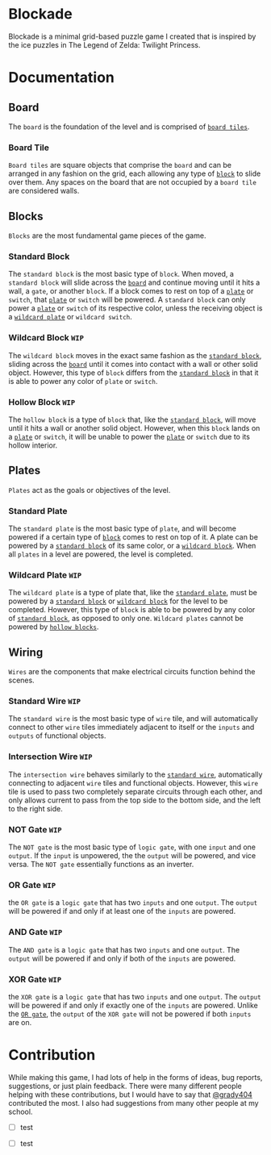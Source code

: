 # Blockade
Blockade is a minimal grid-based puzzle game I created that is inspired by the ice puzzles in The Legend of Zelda: Twilight Princess.

# Documentation
## Board
The `board` is the foundation of the level and is comprised of [`board tiles`](#board-tile).
### Board Tile
`Board tiles` are square objects that comprise the `board` and can be arranged in any fashion on the grid, each allowing any type of [`block`](#blocks) to slide over them. Any spaces on the board that are not occupied by a `board tile` are considered walls.

## Blocks
`Blocks` are the most fundamental game pieces of the game.
### Standard Block
The `standard block` is the most basic type of `block`. When moved, a `standard block` will slide across the [`board`](#board) and continue moving until it hits a wall, a `gate`, or another `block`. If a block comes to rest on top of a [`plate`](#plates) or `switch`, that [`plate`](#plates) or `switch` will be powered. A `standard block` can only power a [`plate`](#plates) or `switch` of its respective color, unless the receiving object is a [`wildcard plate`](#wildcard-plate-wip) or `wildcard switch`.

### Wildcard Block `WIP`
The `wildcard block` moves in the exact same fashion as the [`standard block`](#standard-block), sliding across the [`board`](#board) until it comes into contact with a wall or other solid object. However, this type of `block` differs from the [`standard block`](#standard-block) in that it is able to power any color of `plate` or `switch`.

### Hollow Block `WIP`
The `hollow block` is a type of `block` that, like the [`standard block`](#standard-block), will move until it hits a wall or another solid object. However, when this `block` lands on a [`plate`](#plates) or `switch`, it will be unable to power the [`plate`](#plates) or `switch` due to its hollow interior.

## Plates
`Plates` act as the goals or objectives of the level.
### Standard Plate
The `standard plate` is the most basic type of `plate`, and will become powered if a certain type of [`block`](#blocks) comes to rest on top of it. A plate can be powered by a [`standard block`](#standard-block) of its same color, or a [`wildcard block`](#wildcard-block-wip). When all `plates` in a level are powered, the level is completed.

### Wildcard Plate `WIP`
The `wildcard plate` is a type of plate that, like the [`standard plate`](#standard-plate), must be powered by a [`standard block`](#standard-block) or [`wildcard block`](#wildcard-block-wip) for the level to be completed. However, this type of `block` is able to be powered by any color of [`standard block`](#standard-block), as opposed to only one. `Wildcard plates` cannot be powered by [`hollow blocks`](#hollow-block-wip).

## Wiring
`Wires` are the components that make electrical circuits function behind the scenes.
### Standard Wire `WIP`
The `standard wire` is the most basic type of `wire` tile, and will automatically connect to other `wire` tiles immediately adjacent to itself or the `inputs` and `outputs` of functional objects.

### Intersection Wire `WIP`
The `intersection wire` behaves similarly to the [`standard wire`](#standard-wire-wip), automatically connecting to adjacent `wire` tiles and functional objects. However, this `wire` tile is used to pass two completely separate circuits through each other, and only allows current to pass from the top side to the bottom side, and the left to the right side.

### NOT Gate `WIP`
The `NOT gate` is the most basic type of `logic gate`, with one `input` and one `output`. If the `input` is unpowered, the the `output` will be powered, and vice versa. The `NOT gate` essentially functions as an inverter.

### OR Gate `WIP`
the `OR gate` is a `logic gate` that has two `inputs` and one `output`. The `output` will be powered if and only if at least one of the `inputs` are powered.

### AND Gate `WIP`
The `AND gate` is a `logic gate` that has two `inputs` and one `output`. The `output` will be powered if and only if both of the `inputs` are powered.

### XOR Gate `WIP`
the `XOR gate` is a `logic gate` that has two `inputs` and one `output`. The `output` will be powered if and only if exactly one of the `inputs` are powered. Unlike the [`OR gate`](#or-gate-wip), the `output` of the `XOR gate` will not be powered if both `inputs` are on.

# Contribution
While making this game, I had lots of help in the forms of ideas, bug reports, suggestions, or just plain feedback.
There were many different people helping with these contributions, but I would have to say that [@grady404](https://github.com/grady404) contributed the most. I also had suggestions from many other people at my school.

* [ ] test
- [ ] test
